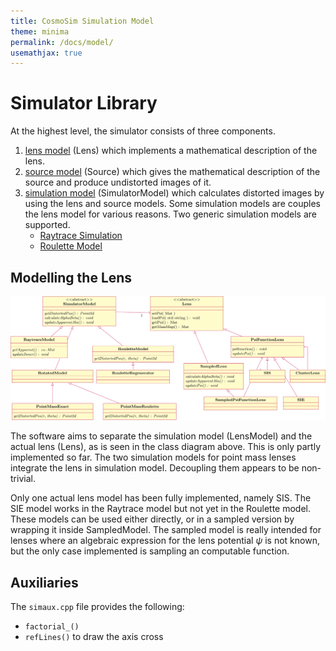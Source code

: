 ```yaml
---
title: CosmoSim Simulation Model
theme: minima
permalink: /docs/model/
usemathjax: true
---
```



# Simulator Library

At the highest level, the simulator consists of three components.
1.  [lens model](Lens) (Lens) which implements a mathematical description
    of the lens.
2.  [source model](Source) (Source) which gives the mathematical description
    of the source and produce undistorted images of it.
3.  [simulation model](Simulator) (SimulatorModel) which calculates distorted images
    by using the lens and source models.
    Some simulation models are couples the lens model for various reasons. 
    Two generic simulation models are supported.
    + [Raytrace Simulation](Raytrace) 
    + [Roulette Model](Roulette)

## Modelling the Lens 

![Class diagram](lensmodel.svg)

The software aims to separate the simulation model (LensModel)
and the actual lens (Lens), as is seen in the class diagram above.
This is only partly implemented so far.
The two simulation models for point mass lenses integrate the lens 
in simulation model.
Decoupling them appears to be non-trivial.

Only one actual lens model has been fully implemented, namely SIS.
The SIE model works in the Raytrace model but not yet in the Roulette
model.
These models can be used either directly, or in a sampled version
by wrapping it inside SampledModel.  The sampled model is really
intended for lenses where an algebraic expression for the lens
potential $\psi$ is not known, but the only case implemented is
sampling an computable function.

## Auxiliaries 

The `simaux.cpp` file provides the following:

+ `factorial_()`
+ `refLines()` to draw the axis cross

